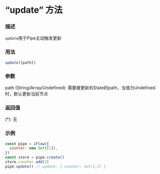 # “update” 方法

### 描述
`update`用于Pipe主动触发更新

### 用法
```javascript
update([path])
```

### 参数
path (String/Array/Undefined): 需要被更新的State的path，当值为Undefined时，默认更新当前节点

### 返回值
(*): 无

### 示例
```javascript
const pipe = iFlow({
  counter: new Set([1]),
})
const store = pipe.create()
store.counter.add(2)
pipe.update() // update: { counter: Set(1,2) }
```
